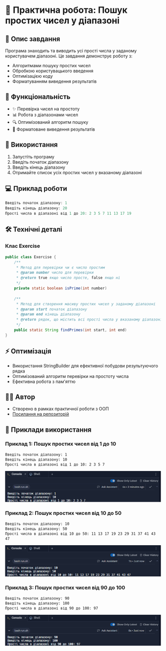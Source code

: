 
# 🧮 Практична робота: Пошук простих чисел у діапазоні

## 📝 Опис завдання
Програма знаходить та виводить усі прості числа у заданому користувачем діапазоні. Це завдання демонструє роботу з:
- Алгоритмами пошуку простих чисел
- Обробкою користувацького введення
- Оптимізацією коду
- Форматуванням виведення результатів

## 🎯 Функціональність
- ✨ Перевірка чисел на простоту
- 📊 Робота з діапазонами чисел
- 🔍 Оптимізований алгоритм пошуку
- 📝 Форматоване виведення результатів

## 🚀 Використання
1. Запустіть програму
2. Введіть початок діапазону
3. Введіть кінець діапазону
4. Отримайте список усіх простих чисел у вказаному діапазоні

## 💻 Приклад роботи
```java
Введіть початок діапазону: 1
Введіть кінець діапазону: 20
Прості числа в діапазоні від 1 до 20: 2 3 5 7 11 13 17 19
```

## 🛠️ Технічні деталі
### Клас Exercise
```java
public class Exercise {
    /**
     * Метод для перевірки чи є число простим
     * @param number число для перевірки
     * @return true якщо число просте, false якщо ні
     */
    private static boolean isPrime(int number)
    
    /**
     * Метод для створення масиву простих чисел у заданому діапазоні
     * @param start початок діапазону
     * @param end кінець діапазону
     * @return рядок, що містить всі прості числа у вказаному діапазоні
     */
    public static String findPrimes(int start, int end)
}
```

## ⚡ Оптимізація
- Використання StringBuilder для ефективної побудови результуючого рядка
- Оптимізований алгоритм перевірки на простоту числа
- Ефективна робота з пам'яттю

## 👨‍💻 Автор
- Створено в рамках практичної роботи з ООП
- [Посилання на репозиторій](https://github.com/ppc-ntu-khpi/control-arrays-Starter)

## 📱 Приклади використання

### Приклад 1: Пошук простих чисел від 1 до 10
```
Введіть початок діапазону: 1
Введіть кінець діапазону: 10
Прості числа в діапазоні від 1 до 10: 2 3 5 7
```
![](https://github.com/ppc-ntu-khpi/arrays-TeslenkoPavlo/blob/master/img/picture1.png?raw=true)

### Приклад 2: Пошук простих чисел від 10 до 50
```
Введіть початок діапазону: 10
Введіть кінець діапазону: 50
Прості числа в діапазоні від 10 до 50: 11 13 17 19 23 29 31 37 41 43 47
```
![](https://github.com/ppc-ntu-khpi/arrays-TeslenkoPavlo/blob/master/img/picture2.png?raw=true)

### Приклад 3: Пошук простих чисел від 90 до 100
```
Введіть початок діапазону: 90
Введіть кінець діапазону: 100
Прості числа в діапазоні від 90 до 100: 97
```
![](https://github.com/ppc-ntu-khpi/arrays-TeslenkoPavlo/blob/master/img/picture3.png?raw=true)

